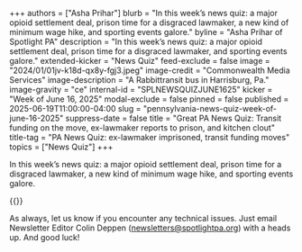 +++
authors = ["Asha Prihar"]
blurb = "In this week’s news quiz: a major opioid settlement deal, prison time for a disgraced lawmaker, a new kind of minimum wage hike, and sporting events galore."
byline = "Asha Prihar of Spotlight PA"
description = "In this week’s news quiz: a major opioid settlement deal, prison time for a disgraced lawmaker, and sporting events galore."
extended-kicker = "News Quiz"
feed-exclude = false
image = "2024/01/01jv-k18d-qx8y-fgj3.jpeg"
image-credit = "Commonwealth Media Services"
image-description = "A Rabbittransit bus in Harrisburg, Pa."
image-gravity = "ce"
internal-id = "SPLNEWSQUIZJUNE1625"
kicker = "Week of June 16, 2025"
modal-exclude = false
pinned = false
published = 2025-06-19T11:00:00-04:00
slug = "pennsylvania-news-quiz-week-of-june-16-2025"
suppress-date = false
title = "Great PA News Quiz: Transit funding on the move, ex-lawmaker reports to prison, and kitchen clout"
title-tag = "PA News Quiz: ex-lawmaker imprisoned, transit funding moves"
topics = ["News Quiz"]
+++

In this week’s news quiz: a major opioid settlement deal, prison time for a disgraced lawmaker, a new kind of minimum wage hike, and sporting events galore.

{{<typeform id="01JY27622NB4X26YK1ANXQ63M4" >}}

As always, let us know if you encounter any technical issues. Just email Newsletter Editor Colin Deppen (newsletters@spotlightpa.org) with a heads up. And good luck!<strong><em></em></strong>

